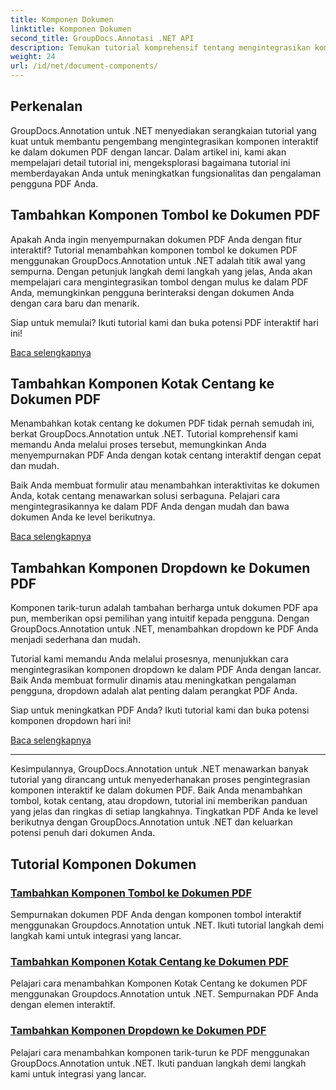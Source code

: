 ```yaml
---
title: Komponen Dokumen
linktitle: Komponen Dokumen
second_title: GroupDocs.Annotasi .NET API
description: Temukan tutorial komprehensif tentang mengintegrasikan komponen interaktif seperti tombol, kotak centang, dan dropdown ke dalam dokumen PDF menggunakan GroupDocs.Annotation .NET.
weight: 24
url: /id/net/document-components/
---
```

## Perkenalan

GroupDocs.Annotation untuk .NET menyediakan serangkaian tutorial yang kuat untuk membantu pengembang mengintegrasikan komponen interaktif ke dalam dokumen PDF dengan lancar. Dalam artikel ini, kami akan mempelajari detail tutorial ini, mengeksplorasi bagaimana tutorial ini memberdayakan Anda untuk meningkatkan fungsionalitas dan pengalaman pengguna PDF Anda.

## Tambahkan Komponen Tombol ke Dokumen PDF

Apakah Anda ingin menyempurnakan dokumen PDF Anda dengan fitur interaktif? Tutorial menambahkan komponen tombol ke dokumen PDF menggunakan GroupDocs.Annotation untuk .NET adalah titik awal yang sempurna. Dengan petunjuk langkah demi langkah yang jelas, Anda akan mempelajari cara mengintegrasikan tombol dengan mulus ke dalam PDF Anda, memungkinkan pengguna berinteraksi dengan dokumen Anda dengan cara baru dan menarik.

Siap untuk memulai? Ikuti tutorial kami dan buka potensi PDF interaktif hari ini!

[Baca selengkapnya](./add-button-component-to-pdf/)

## Tambahkan Komponen Kotak Centang ke Dokumen PDF

Menambahkan kotak centang ke dokumen PDF tidak pernah semudah ini, berkat GroupDocs.Annotation untuk .NET. Tutorial komprehensif kami memandu Anda melalui proses tersebut, memungkinkan Anda menyempurnakan PDF Anda dengan kotak centang interaktif dengan cepat dan mudah.

Baik Anda membuat formulir atau menambahkan interaktivitas ke dokumen Anda, kotak centang menawarkan solusi serbaguna. Pelajari cara mengintegrasikannya ke dalam PDF Anda dengan mudah dan bawa dokumen Anda ke level berikutnya.

[Baca selengkapnya](./add-checkbox-component-to-pdf/)

## Tambahkan Komponen Dropdown ke Dokumen PDF

Komponen tarik-turun adalah tambahan berharga untuk dokumen PDF apa pun, memberikan opsi pemilihan yang intuitif kepada pengguna. Dengan GroupDocs.Annotation untuk .NET, menambahkan dropdown ke PDF Anda menjadi sederhana dan mudah.

Tutorial kami memandu Anda melalui prosesnya, menunjukkan cara mengintegrasikan komponen dropdown ke dalam PDF Anda dengan lancar. Baik Anda membuat formulir dinamis atau meningkatkan pengalaman pengguna, dropdown adalah alat penting dalam perangkat PDF Anda.

Siap untuk meningkatkan PDF Anda? Ikuti tutorial kami dan buka potensi komponen dropdown hari ini!

[Baca selengkapnya](./add-dropdown-component-to-pdf/)

---

Kesimpulannya, GroupDocs.Annotation untuk .NET menawarkan banyak tutorial yang dirancang untuk menyederhanakan proses pengintegrasian komponen interaktif ke dalam dokumen PDF. Baik Anda menambahkan tombol, kotak centang, atau dropdown, tutorial ini memberikan panduan yang jelas dan ringkas di setiap langkahnya. Tingkatkan PDF Anda ke level berikutnya dengan GroupDocs.Annotation untuk .NET dan keluarkan potensi penuh dari dokumen Anda.
## Tutorial Komponen Dokumen
### [Tambahkan Komponen Tombol ke Dokumen PDF](./add-button-component-to-pdf/)
Sempurnakan dokumen PDF Anda dengan komponen tombol interaktif menggunakan Groupdocs.Annotation untuk .NET. Ikuti tutorial langkah demi langkah kami untuk integrasi yang lancar.
### [Tambahkan Komponen Kotak Centang ke Dokumen PDF](./add-checkbox-component-to-pdf/)
Pelajari cara menambahkan Komponen Kotak Centang ke dokumen PDF menggunakan Groupdocs.Annotation untuk .NET. Sempurnakan PDF Anda dengan elemen interaktif.
### [Tambahkan Komponen Dropdown ke Dokumen PDF](./add-dropdown-component-to-pdf/)
Pelajari cara menambahkan komponen tarik-turun ke PDF menggunakan GroupDocs.Annotation untuk .NET. Ikuti panduan langkah demi langkah kami untuk integrasi yang lancar.